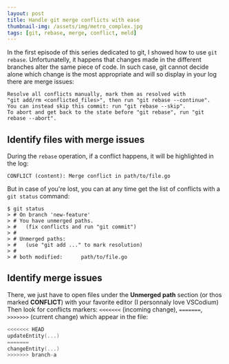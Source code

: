 ```yaml
---
layout: post
title: Handle git merge conflicts with ease
thumbnail-img: /assets/img/metro_complex.jpg
tags: [git, rebase, merge, conflict, meld]
---
```


In the first episode of this series dedicated to git, I showed how to use `git rebase`. Unfortunatelly, it happens that changes made in the different branches alter the same piece of code.
In such case, git cannot decide alone which change is the most appropriate and will so display in your log there are merge issues:
```shell
Resolve all conflicts manually, mark them as resolved with
"git add/rm <conflicted_files>", then run "git rebase --continue".
You can instead skip this commit: run "git rebase --skip".
To abort and get back to the state before "git rebase", run "git rebase --abort".
```

## Identify files with merge issues
During the `rebase` operation, if a conflict happens, it will be highlighted in the log:
```shell
CONFLICT (content): Merge conflict in path/to/file.go
```

But in case of you're lost, you can at any time get the list of conflicts with a `git status` command:
```shell
$ git status
> # On branch 'new-feature'
> # You have unmerged paths.
> #   (fix conflicts and run "git commit")
> #
> # Unmerged paths:
> #   (use "git add ..." to mark resolution)
> #
> # both modified:      path/to/file.go
```

## Identify merge issues
There, we just have to open files under the **Unmerged path** section (or thos marked **CONFLICT**) with your favorite editor (I personnaly love VSCodium)
Then look for conflicts markers: `<<<<<<<` (incoming change), `=======`, `>>>>>>>` (current change) which appear in the file:
```go
<<<<<<< HEAD
updateEntity(...)
=======
changeEntity(...)
>>>>>>> branch-a
```


